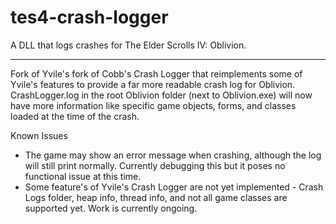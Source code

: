 # tes4-crash-logger

A DLL that logs crashes for The Elder Scrolls IV: Oblivion.

---

Fork of Yvile's fork of Cobb's Crash Logger that reimplements some of Yvile's features to provide a far more readable crash log for Oblivion. CrashLogger.log in the root Oblivion folder (next to Oblivion.exe) will now have more information like specific game objects, forms, and classes loaded at the time of the crash.

Known Issues

- The game may show an error message when crashing, although the log will still print normally. Currently debugging this but it poses no functional issue at this time.
- Some feature's of Yvile's Crash Logger are not yet implemented - Crash Logs folder, heap info, thread info, and not all game classes are supported yet. Work is currently ongoing.
